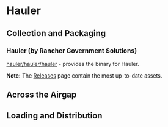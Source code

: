 # Hauler

## Collection and Packaging

### Hauler (by Rancher Government Solutions)

[hauler/hauler/hauler](https://rancher-airgap.s3.amazonaws.com/0.6.2/hauler/hauler/hauler) - provides the binary for Hauler.

**Note:** The [Releases](https://github.com/zackbradys/rancher-airgap/releases) page contain the most up-to-date assets.

## Across the Airgap

## Loading and Distribution